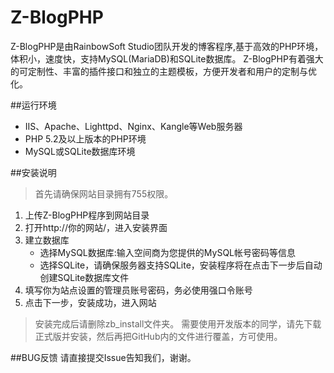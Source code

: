 Z-BlogPHP
=============

Z-BlogPHP是由RainbowSoft Studio团队开发的博客程序,基于高效的PHP环境，体积小，速度快，支持MySQL(MariaDB)和SQLite数据库。
Z-BlogPHP有着强大的可定制性、丰富的插件接口和独立的主题模板，方便开发者和用户的定制与优化。

##运行环境
- IIS、Apache、Lighttpd、Nginx、Kangle等Web服务器
- PHP 5.2及以上版本的PHP环境
- MySQL或SQLite数据库环境

##安装说明
> 首先请确保网站目录拥有755权限。

1. 上传Z-BlogPHP程序到网站目录
1. 打开http://你的网站/，进入安装界面
1. 建立数据库
   - 选择MySQL数据库:输入空间商为您提供的MySQL帐号密码等信息
   - 选择SQLite，请确保服务器支持SQLite，安装程序将在点击下一步后自动创建SQLite数据库文件
1. 填写你为站点设置的管理员账号密码，务必使用强口令账号
1. 点击下一步，安装成功，进入网站

> 安装完成后请删除zb_install文件夹。
> 需要使用开发版本的同学，请先下载正式版并安装，然后再把GitHub内的文件进行覆盖，方可使用。

##BUG反馈
请直接提交Issue告知我们，谢谢。